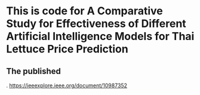 # This is code for A Comparative Study for Effectiveness of Different Artificial Intelligence Models for Thai Lettuce Price Prediction
## The published
. https://ieeexplore.ieee.org/document/10987352
